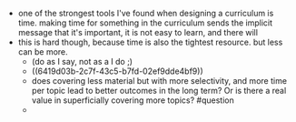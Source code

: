 - one of the strongest tools I've found when designing a curriculum is time.  making time for something in the curriculum sends the implicit message that it's important, it is not easy to learn, and there will
- this is hard though, because time is also the tightest resource.  but less can be more.
	- (do as I say, not as a I do ;)
	- ((6419d03b-2c7f-43c5-b7fd-02ef9dde4bf9))
	- does covering less material but with more selectivity, and more time per topic lead to better outcomes in the long term? Or is there a real value in superficially covering more topics? #question
	-
